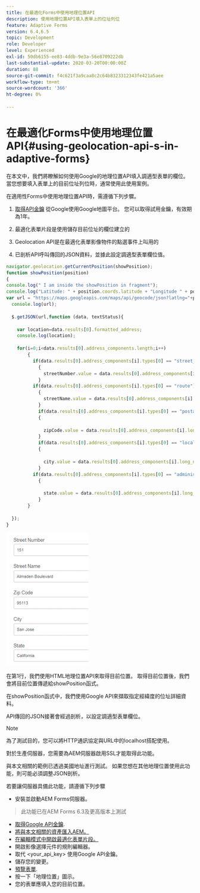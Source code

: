 ```yaml
---
title: 在最適化Forms中使用地理位置API
description: 使用地理位置API填入表單上的位址列位
feature: Adaptive Forms
version: 6.4,6.5
topic: Development
role: Developer
level: Experienced
exl-id: 50db6155-ee83-4ddb-9e3a-56e8709222db
last-substantial-update: 2020-03-20T00:00:00Z
duration: 88
source-git-commit: f4c621f3a9caa8c2c64b8323312343fe421a5aee
workflow-type: tm+mt
source-wordcount: '366'
ht-degree: 0%

---
```


# 在最適化Forms中使用地理位置API{#using-geolocation-api-s-in-adaptive-forms}

在本文中，我們將瞭解如何使用Google的地理位置API填入調適型表單的欄位。 當您想要填入表單上的目前位址列位時，通常使用此使用案例。

在適用性Forms中使用地理位置API時，需遵循下列步驟。

1. [取得API金鑰](https://developers.google.com/maps/documentation/javascript/get-api-key) 從Google使用Google地圖平台。 您可以取得試用金鑰，有效期為1年。

1. 最適化表單片段是使用儲存目前位址的欄位建立的

1. Geolocation API是在最適化表單影像物件的點選事件上叫用的

1. 已剖析API呼叫傳回的JSON資料，並據此設定調適型表單欄位值。

```javascript
navigator.geolocation.getCurrentPosition(showPosition);
function showPosition(position) 
{
console.log(" I am inside the showPosition in fragment");
console.log("Latitude: " + position.coords.latitude + "Longitude " + position.coords.longitude);
var url = "https://maps.googleapis.com/maps/api/geocode/json?latlng="+position.coords.latitude+","+position.coords.longitude+"&key=<your_api_key>";
  console.log(url);
  
  $.getJSON(url,function (data, textStatus){
    
    var location=data.results[0].formatted_address;
    console.log(location);
    
    for(i=0;i<data.results[0].address_components.length;i++)
        {
          if(data.results[0].address_components[i].types[0] == "street_number")
            {
              streetNumber.value = data.results[0].address_components[i].long_name;
            }
          if(data.results[0].address_components[i].types[0] == "route")
            {
              streetName.value = data.results[0].address_components[i].long_name;
            }
            if(data.results[0].address_components[i].types[0] == "postal_code")
            {
              
              zipCode.value = data.results[0].address_components[i].long_name;
            }
            if(data.results[0].address_components[i].types[0] == "locality")
            {
              
              city.value = data.results[0].address_components[i].long_name;
            }
          if(data.results[0].address_components[i].types[0] == "administrative_area_level_1")
            {
              
              state.value = data.results[0].address_components[i].long_name;
            }
        }
    
  });
}
```

![填入地理位置api的欄位](assets/capture-4.gif)

在第1行，我們使用HTML地理位置API來取得目前位置。 取得目前位置後，我們會將目前位置傳遞給showPosition函式。

在showPosition函式中，我們使用Google API來擷取指定經緯度的位址詳細資料。

API傳回的JSON接著會經過剖析，以設定調適型表單欄位。

>[!NOTE]
>
>為了測試目的，您可以將HTTP通訊協定與URL中的localhost搭配使用。
>
>對於生產伺服器，您需要為AEM伺服器啟用SSL才能取得此功能。
>
>與本文相關的範例已透過美國地址進行測試。 如果您想在其他地理位置使用此功能，則可能必須調整JSON剖析。

若要讓伺服器具備此功能，請遵循下列步驟

* 安裝並啟動AEM Forms伺服器。
> 此功能已在AEM Forms 6.3及更高版本上測試
* [取得Google API金鑰](https://developers.google.com/maps/documentation/javascript/get-api-key).
* [將與本文相關的資產匯入AEM。](assets/geolocationapi.zip)
* [在編輯模式中開啟最適化表單片段。](http://localhost:4502/editor.html/content/forms/af/currentaddressfragment.html)
* 開啟影像選擇元件的規則編輯器。
* 取代 &lt;your_api_key> 使用Google API金鑰。
* 儲存您的變更。
* [預覽表單](http://localhost:4502/content/dam/formsanddocuments/currentaddressfragment/jcr:content?wcmmode=disabled).
* 按一下「地理位置」圖示。
* 您的表單應填入您的目前位置。
